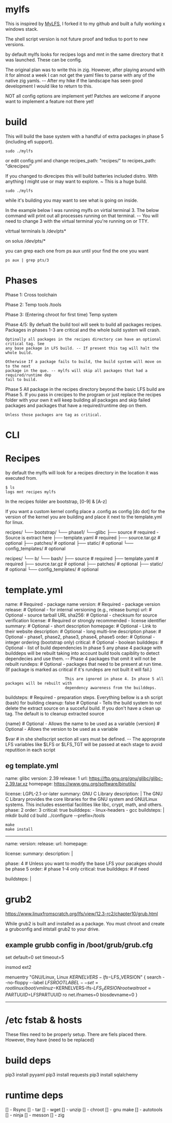 # mylfs
This is inspired by [MyLFS](https://github.com/TheKingKerellos/MyLFS), I forked it to
my github and built a fully working x windows stack. 

The shell script version is not future proof and tedius to port to new versions.

by default mylfs looks for recipes logs and mnt in the same directory that it was launched.
These can be config.

The original plan was to write this in zig. However, after playing around with it for almost a week
I can not get the yaml files to parse with any of the native zig yamls. -- After my hike if the 
landscape has seen good development I would like to return to this.


NOT all config options are implement yet! Patches are welcome if anyone want to implement a feature not there yet!


# build 
This will build the base system with a handful of extra packages in phase 5 (including efi support).

```console
sudo ./mylfs
```

or edit config.yml and change recipes_path: "recipes/" to recipes_path: "dkrecipes/"

If you changed to dkrecipes this will build batteries included distro. With anything I might use
or may want to explore. ~ This is a huge build.

```console
sudo ./mylfs
```

while it's building you may want to see what is going on inside. 

In the example below I was running mylfs on virtial terminal 3. The below command will print out
all processes running on that terminal. -- You will need to change 3 with the virtual terminal you're running 
on or TTY.

vitrtual terminals
ls /dev/pts*

on solus /dev/pts/* 

you can grep each one from ps aux until your find the one you want

```console
ps aux | grep pts/3
```



# Phases
Phase 1:
    Cross toolchain

Phase 2: 
    Temp tools /tools

Phase 3: 
    (Entering chroot for first time)
    Temp system 

Phase 4/5:
    By defualt the build tool will seek to build all packages recipes.
    Packages in phases 1-3 are critical and the whole build system will crash.

    Optinally all packages in the recipes directory can have an optional critical tag. See 
    any base package in LFS build. -- If present this tag will halt the whole build.

    Otherwise If a package fails to build, the build system will move on to the next 
    package in the que. -- mylfs will skip all packages that had a required/runtime dep
    fail to build.

Phase 5
    All package in the recipes directory beyond the basic LFS build are Phase 5. If you pass in 
    crecipes to the program or just replace the recipes folder with your own it will keep building
    all packages and skip failed packages and packages that have a required/runtime dep on them.

    Unless those packages are tag as critical. 

# CLI


# Recipes 

by default the mylfs will look for a recipes directory in the location it was executed from.
```console
$ ls  
logs mnt recipes mylfs 
```

In the recipes folder are bootstrap, [0-9] & [A-z]

If you want a custom kernel config place a .config as config [do dot] for the version of the kernel you are building  and place it next to the template.yml for linux. 

recipes/
└── bootstrap/
    └── phase1/
        └──glibc
            ├── source               # required - Source is extract here
            ├── template.yaml        # required
            ├── source.tar.gz        # optional
            ├── patches/             # optional
            ├── static/              # optional
            └── config_templates/    # optional

recipes/
└── b/
    └── bash/
        ├── source               # required
        ├── template.yaml        # required
        ├── source.tar.gz        # optional
        ├── patches/             # optional
        ├── static/              # optional
        └── config_templates/    # optional

# template.yml

name:            # Required - package name
version:         # Required - package version
release:         # Optional - for internal versioning (e.g., release bump)
url:             # Optional - source tarball URL
sha256:          # Optional - checksum for source verification
license:         # Required or strongly recommended - license identifier
summary:         # Optional - short description
homepage:        # Optional - Link to their website
description:     # Optional - long multi-line description
phase:           # Optional - phase1, phase2, phase3, phase4, phase5
order:           # Optional - integer ordering (bootstrap only)
critical:        # Optional - boolean
builddeps:       # Optional - list of build dependencies
                              In phase 5 any phase 4 package with builddeps will be rebuilt taking into account build tools 
                              capiblity to detect dependecies and use them. -- Phase 4 packages that omit it will not be rebuilt
rundeps:         # Optional - packages that need to be present at run time. (If package is marked
                              as critical if it's rundeps are not built it will fail.)

                              This are ignored in phase 4. In phase 5 all packages will be rebuilt with 
                              dependency awareness from the builddeps.
buildsteps:      # Required - preparation steps. Everything bellow is a sh script (bash) for building
cleanup: false   # Optional - Tells the build system to not delete the extract source on a succeful build.
                              If you don't have a clean up tag. The default is to cleanup extracted source


{name}           # Optional - Allows the name to be used as a variable
{version}        # Optional - Allows the version to be used as a variable

$var             # in she shellscript section all vars must be defined. -- 
                   The approprate LFS variables like $LFS or $LFS_TGT will be passed at each stage
                   to avoid reputition in each script

eg template.yml
---------------------------------------
name: glibc
version: 2.39
release: 1
url: https://ftp.gnu.org/gnu/glibc/glibc-2.39.tar.xz
homepage: https://www.gnu.org/software/binutils/

license: LGPL-2.1-or-later
summary: GNU C Library
description: |
    The GNU C Library provides the core libraries for the GNU system and GNU/Linux systems.
    This includes essential facilities like libc, crypt, math, and others.
phase: 2
order: 3
critical: true
builddeps:
    - linux-headers
    - gcc
buildsteps: |
    mkdir build
    cd build
    ../configure --prefix=/tools

    make
    make install
------

name:
version: 
release: 
url: 
homepage: 

license: 
summary: 
description: |

phase: 4            # Unless you want to modify the base LFS your pacakges should be phase 5
order:              # phase 1-4 only
critical: true
builddeps:          # if need

buildsteps: |

# grub2
https://www.linuxfromscratch.org/lfs/view/12.3-rc2/chapter10/grub.html

While grub2 is built and installed as a package. You must chroot and create a grubconfig and intstall
grub2 to your drive.

example grubb config in /boot/grub/grub.cfg
---
set default=0
set timeout=5

insmod ext2

menuentry "GNU/Linux, Linux $KERNELVERS-lfs-$LFS_VERSION" {
  search --no-floppy --label $LFSROOTLABEL --set=root
  linux   /boot/vmlinuz-$KERNELVERS-lfs-$LFS_VERSION rootwait root=PARTUUID=$LFSPARTUUID ro net.ifnames=0 biosdevname=0
}

---


# /etc fstab & hosts
These files need to be properly setup. 
There are fiels placed there. However, they have {need to be replaced}


# build deps
pip3 install pyyaml
pip3 install requests
pip3 install sqlalchemy

# runtime deps
[] - Rsync
[] - tar
[] - wget
[] - unzip
[] - chroot
[] - gnu make
[] - autotools
[] - ninja
[] - messon
[] - zig